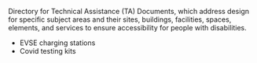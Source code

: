 Directory for Technical Assistance (TA) Documents, which address design for specific subject areas and their sites, buildings, facilities, spaces, elements, and services to ensure accessibility for people with disabilities.

- EVSE charging stations
- Covid testing kits
